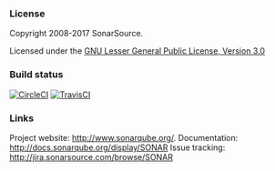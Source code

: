 ### License

Copyright 2008-2017 SonarSource.

Licensed under the [GNU Lesser General Public License, Version 3.0](http://www.gnu.org/licenses/lgpl.txt)

### Build status

[![CircleCI](https://circleci.com/gh/pmpavlov/sonarqube.svg?style=svg)](https://circleci.com/gh/pmpavlov/sonarqube)
[![TravisCI](https://travis-ci.org/pmpavlov/sonarqube.svg?branch=master)](https://travis-ci.org/pmpavlov/sonarqube)

### Links

Project website: <http://www.sonarqube.org/>.
Documentation: <http://docs.sonarqube.org/display/SONAR>
Issue tracking: <http://jira.sonarsource.com/browse/SONAR>
